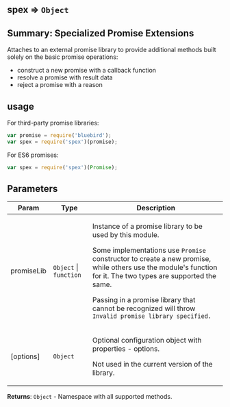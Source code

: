 <a name="module_spex"></a>
## spex ⇒ <code>Object</code>
**Summary**: Specialized Promise Extensions  
---

Attaches to an external promise library to provide additional methods built solelyon the basic promise operations: - construct a new promise with a callback function - resolve a promise with result data - reject a promise with a reason## usageFor third-party promise libraries:```jsvar promise = require('bluebird');var spex = require('spex')(promise);```For ES6 promises:```jsvar spex = require('spex')(Promise);```

## Parameters
<table>
  <thead>
    <tr>
      <th>Param</th><th>Type</th><th>Description</th>
    </tr>
  </thead>
  <tbody>
<tr>
    <td>promiseLib</td><td><code>Object</code> | <code>function</code></td><td><p>Instance of a promise library to be used by this module.</p>
<p>Some implementations use <code>Promise</code> constructor to create a new promise, while
others use the module&#39;s function for it. The two types are supported the same.</p>
<p>Passing in a promise library that cannot be recognized will throw
<code>Invalid promise library specified.</code></p>
</td>
    </tr><tr>
    <td>[options]</td><td><code>Object</code></td><td><p>Optional configuration object with properties - options.</p>
<p>Not used in the current version of the library.</p>
</td>
    </tr>  </tbody>
</table>

**Returns**: <code>Object</code> - Namespace with all supported methods.  
